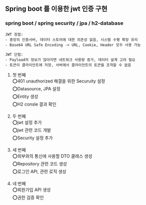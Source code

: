 ## Spring boot 를 이용한 jwt 인증 구현
### spring boot / spring security / jpa / h2-database 

```
JWT 장점: 
- 중앙의 인증서버, 데이터 스토어에 대한 의존성 없음, 시스템 수평 확장 유리
- Base64 URL Safe Encoding -> URL, Cookie, Header 모두 사용 가능

JWT 단점:
- Payload의 정보가 많아지면 네트워크 사용량 증가, 데이터 설계 고려 필요
- 토큰이 클라이언트에 저장, 서버에서 클라이언트의 토큰을 조작할 수 없음
```

1. 첫 번째  
:o:401 unauthorized 해결을 위한 Securuity 설정  
:o:Datasource, JPA 설정  
:o:Entity 생성  
:o:H2 consle 결과 확인 
  
2. 두 번째  
:o:jwt 설정 추가  
:o:jwt 관련 코드 개발  
:o:Security 설정 추가  

3. 세 번째  
:o:외부와의 통신에 사용할 DTO 클래스 생성  
:o:Repository 관련 코드 생성  
:o:로그인 API, 관련 로직 생성  

4. 네 번째  
:o:회원가입 API 생성  
:o:권한 검증 확인  